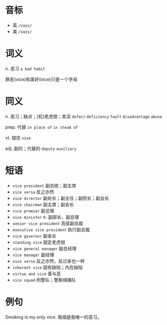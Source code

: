 # 音标

- 英 `/vaɪs/`
- 美 `/vaɪs/`

# 词义

n. 恶习
`a bad habit`



罪恶(vice)和美好(nice)只差一个字母

# 同义

n. 恶习；缺点；[机]老虎钳；卖淫
`defect` `deficiency` `fault` `disadvantage` `abuse`

prep. 代替
`in place of` `in stead of`

vt. 钳住
`vise`

adj. 副的；代替的
`deputy` `auxiliary`

# 短语

- `vice president` 副总统；副主席
- `vice versa` 反之亦然
- `vice director` 副处长；副主任；副院长；副会长
- `vice chairman` 副主席；副会长
- `vice premier` 副总理
- `vice minister` n. 副部长，副总理
- `senior vice president` 高级副总裁
- `executive vice president` 执行副总裁
- `vice governor` 副省长
- `standing vice` 固定老虎钳
- `vice general manager` 副总经理
- `vice manager` 副经理
- `vice verse` 反之亦然，反过来也一样
- `inherent vice` 固有缺陷；内在缺陷
- `virtue and vice` 善与恶
- `vice squad` 刑警队；警察缉捕队

# 例句

Smoking is my only vice.
吸烟是我唯一的恶习。


